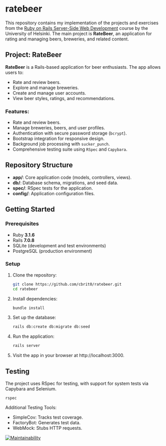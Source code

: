 # ratebeer

This repository contains my implementation of the projects and exercises from the [Ruby on Rails Server-Side Web Development](https://github.com/mluukkai/WebPalvelinohjelmointi2023/blob/main/wadror-english.md) course by the University of Helsinki. The main project is **RateBeer**, an application for rating and managing beers, breweries, and related content.  

## Project: RateBeer  

**RateBeer** is a Rails-based application for beer enthusiasts. The app allows users to:  
- Rate and review beers.  
- Explore and manage breweries.  
- Create and manage user accounts.  
- View beer styles, ratings, and recommendations.  

### Features:  
- Rate and review beers.  
- Manage breweries, beers, and user profiles.  
- Authentication with secure password storage (`bcrypt`).  
- Bootstrap integration for responsive design.  
- Background job processing with `sucker_punch`.  
- Comprehensive testing suite using `RSpec` and `Capybara`.  

## Repository Structure  

- **app/**: Core application code (models, controllers, views).  
- **db/**: Database schema, migrations, and seed data.  
- **spec/**: RSpec tests for the application.  
- **config/**: Application configuration files.  

## Getting Started  

### Prerequisites  
- Ruby **3.1.6**  
- Rails **7.0.8**  
- SQLite (development and test environments)  
- PostgreSQL (production environment)  

### Setup  
1. Clone the repository:  
   ```bash  
   git clone https://github.com/cbrit0/ratebeer.git  
   cd ratebeer  

2. Install dependencies:
    ```bash
    bundle install

3. Set up the database:
    ```bash
    rails db:create db:migrate db:seed

4. Run the application:
    ```bash
    rails server  

5. Visit the app in your browser at http://localhost:3000.

## Testing
The project uses RSpec for testing, with support for system tests via Capybara and Selenium.

    rspec

Additional Testing Tools:

- SimpleCov: Tracks test coverage.
- FactoryBot: Generates test data.
- WebMock: Stubs HTTP requests.

[![Maintainability](https://api.codeclimate.com/v1/badges/63ab2b42737618aebc62/maintainability)](https://codeclimate.com/github/cbrit0/ratebeer/maintainability)